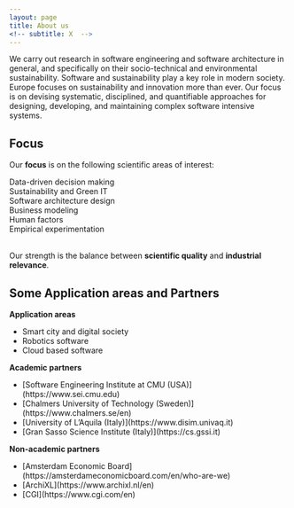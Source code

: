 ```yaml
---
layout: page
title: About us
<!-- subtitle: X  -->
---
```


We carry out research in software engineering and software architecture in general, and specifically on their socio-technical and environmental sustainability. Software and sustainability play a key role in modern society. Europe focuses on sustainability and innovation more than ever. Our focus is on devising systematic, disciplined, and quantifiable approaches for designing, developing, and maintaining complex software intensive systems.

## Focus

Our **focus** is on the following scientific areas of interest:

<div class="row "><div class="col-lg-2 col-md-12 col-xs-12 col-sm-12">
<div id="osc_servicebox_0" class="osc_servicebox "><span class="fa fa-bar-chart-o icon_bg iconcircle"></span><div class="osc_servicebox_content">Data-driven decision making</div></div>
</div>
<div class="col-lg-2 col-md-12 col-xs-12 col-sm-12">
<div id="osc_servicebox_1" class="osc_servicebox "><span class="fa fa-dashboard icon_bg iconcircle"></span><div class="osc_servicebox_content">Sustainability and Green IT</div></div>
</div>
<div class="col-lg-2 col-md-12 col-xs-12 col-sm-12">
<div id="osc_servicebox_2" class="osc_servicebox "><span class="fa fa-cubes icon_bg iconcircle"></span><div class="osc_servicebox_content">Software architecture design</div></div>
</div>
<div class="col-lg-2 col-md-12 col-xs-12 col-sm-12">
<div id="osc_servicebox_4" class="osc_servicebox "><span class="fa fa-line-chart icon_bg iconcircle"></span><div class="osc_servicebox_content">Business modeling</div></div>
</div>
<div class="col-lg-2 col-md-12 col-xs-12 col-sm-12">
<div id="osc_servicebox_5" class="osc_servicebox "><span class="fa fa-users icon_bg iconcircle"></span><div class="osc_servicebox_content">Human factors</div></div>
</div>
<div class="col-lg-2 col-md-12 col-xs-12 col-sm-12">
<div id="osc_servicebox_3" class="osc_servicebox "><span class="fa fa-flask icon_bg iconcircle"></span><div class="osc_servicebox_content">Empirical experimentation</div></div>
</div>
<br />
</div>

Our strength is the balance between **scientific quality** and **industrial relevance**.

## Some Application areas and Partners

<div class="row">
  <div class="column">
  <b>Application areas</b>
  <ul>
  <li>Smart city and digital society</li>
  <li>Robotics software</li>
  <li>Cloud based software</li>
</ul>
  </div>
  <div class="column">
  <b>Academic partners</b>
  <ul>
  <li>[Software Engineering Institute at CMU (USA)](https://www.sei.cmu.edu)</li>
  <li>[Chalmers University of Technology (Sweden)](https://www.chalmers.se/en)</li>
  <li>[University of L’Aquila (Italy)](https://www.disim.univaq.it)</li>
  <li>[Gran Sasso Science Institute (Italy)](https://cs.gssi.it)</li>
</ul>
  </div>
  <div class="column">
  <b>Non-academic partners</b>
  <ul>
  <li>[Amsterdam Economic Board](https://amsterdameconomicboard.com/en/who-are-we)</li>
  <li>[ArchiXL](https://www.archixl.nl/en)</li>
  <li>[CGI](https://www.cgi.com/en)</li>
</ul>
  </div>
</div>
